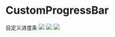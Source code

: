 # CustomProgressBar
自定义进度条
![](https://img-blog.csdnimg.cn/20210520112918422.jpg?x-oss-process=image/watermark,type_ZmFuZ3poZW5naGVpdGk,shadow_10,text_aHR0cHM6Ly9ibG9nLmNzZG4ubmV0L3pob3VoYW5nem9vbw==,size_16,color_FFFFFF,t_70#pic_center)
![](https://img-blog.csdnimg.cn/20210520112918426.jpg?x-oss-process=image/watermark,type_ZmFuZ3poZW5naGVpdGk,shadow_10,text_aHR0cHM6Ly9ibG9nLmNzZG4ubmV0L3pob3VoYW5nem9vbw==,size_16,color_FFFFFF,t_70#pic_center)
![](https://img-blog.csdnimg.cn/20210520112918415.jpg?x-oss-process=image/watermark,type_ZmFuZ3poZW5naGVpdGk,shadow_10,text_aHR0cHM6Ly9ibG9nLmNzZG4ubmV0L3pob3VoYW5nem9vbw==,size_16,color_FFFFFF,t_70#pic_center)
